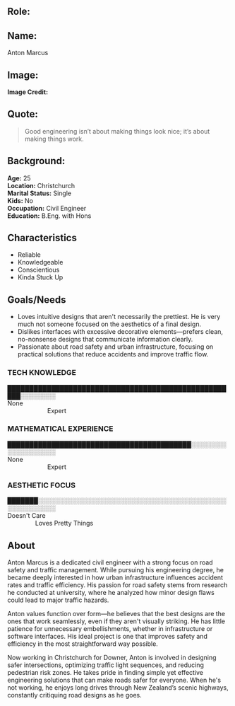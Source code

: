 ## Role: 

## Name:
Anton Marcus

## Image: 
<insert image here>

**Image Credit:**

## Quote:

> Good engineering isn’t about making things look nice; it’s about making things work.

## Background:
**Age:** 25<br> 
**Location:** Christchurch<br> 
**Marital Status:** Single<br> 
**Kids:** No<br> 
**Occupation:** Civil Engineer<br> 
**Education:** B.Eng. with Hons

## Characteristics
* Reliable
* Knowledgeable
* Conscientious
* Kinda Stuck Up


## Goals/Needs

* Loves intuitive designs that aren't necessarily the prettiest. He is very much not someone focused on the aesthetics of a final design.
* Dislikes interfaces with excessive decorative elements—prefers clean, no-nonsense designs that communicate information clearly.
* Passionate about road safety and urban infrastructure, focusing on practical solutions that reduce accidents and improve traffic flow.


### TECH KNOWLEDGE
█████████████████████████████████████████████████████░░░░░░░░<br> 
None                                                                                                                                               Expert

### MATHEMATICAL EXPERIENCE
                                      
██████████████████████████████████████████░░░░░░░░░░░░░░░░░░░<br> 
None                                                                                                                                               Expert

### AESTHETIC FOCUS 
███████░░░░░░░░░░░░░░░░░░░░░░░░░░░░░░░░░░░░░░░░░░░░░░░░░░░░░░<br> 
Doesn't Care                                                                                                                                     Loves Pretty Things


## About
Anton Marcus is a dedicated civil engineer with a strong focus on road safety and traffic management. While pursuing his engineering degree, he became deeply interested in how urban infrastructure influences accident rates and traffic efficiency. His passion for road safety stems from research he conducted at university, where he analyzed how minor design flaws could lead to major traffic hazards.

Anton values function over form—he believes that the best designs are the ones that work seamlessly, even if they aren't visually striking. He has little patience for unnecessary embellishments, whether in infrastructure or software interfaces. His ideal project is one that improves safety and efficiency in the most straightforward way possible.

Now working in Christchurch for Downer, Anton is involved in designing safer intersections, optimizing traffic light sequences, and reducing pedestrian risk zones. He takes pride in finding simple yet effective engineering solutions that can make roads safer for everyone. When he's not working, he enjoys long drives through New Zealand’s scenic highways, constantly critiquing road designs as he goes.